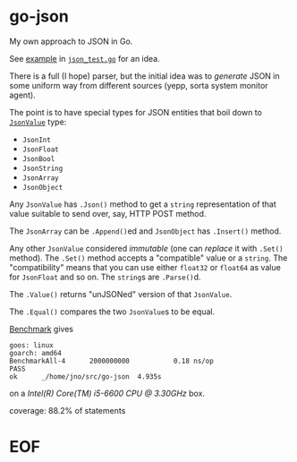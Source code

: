 # go-json

My own approach to JSON in Go.

See [example](json_test.go#L21) in [`json_test.go`](json_test.go) for an idea.

There is a full (I hope) parser, but the initial idea was to *generate* JSON
in some uniform way from different sources (yepp, sorta system monitor agent).

The point is to have special types for JSON entities that boil down to
[`JsonValue`](json_values.go#L19) type:

  - `JsonInt`
  - `JsonFloat`
  - `JsonBool`
  - `JsonString`
  - `JsonArray`
  - `JsonObject`

Any `JsonValue` has `.Json()` method to get a `string` representation of that
value suitable to send over, say, HTTP POST method.

The `JsonArray` can be `.Append()`ed and `JsonObject` has `.Insert()` method.

Any other `JsonValue` considered *immutable* (one can *replace* it with `.Set()`
method). The `.Set()` method accepts a "compatible" value or a `string`. The
"compatibility" means that you can use either `float32` or `float64` as value
for `JsonFloat` and so on. The `string`s are `.Parse()`d.

The `.Value()` returns "unJSONed" version of that `JsonValue`.

The `.Equal()` compares the two `JsonValue`s to be equal.

[Benchmark](json_test.go#L14) gives

    goos: linux
    goarch: amd64
    BenchmarkAll-4   	2000000000	         0.18 ns/op
    PASS
    ok  	_/home/jno/src/go-json	4.935s

on a *Intel(R) Core(TM) i5-6600 CPU @ 3.30GHz* box.

coverage: 88.2% of statements

# EOF #
